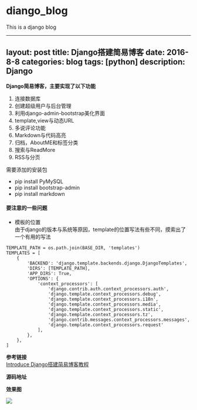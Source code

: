 # diango_blog
This is a django blog

---
layout: post
title: Django搭建简易博客
date: 2016-8-8
categories: blog
tags: [python]
description: Django
---


**Django简易博客，主要实现了以下功能**       

1. 连接数据库    
2. 创建超级用户与后台管理   
3. 利用django-admin-bootstrap美化界面    
4. template,view与动态URL   
5. 多说评论功能   
6. Markdown与代码高亮        
7. 归档，AboutME和标签分类     
8. 搜索与ReadMore  
9. RSS与分页     


需要添加的安装包   

- pip install PyMySQL      
- pip install bootstrap-admin     
- pip install markdown       

#### 要注意的一些问题     

- 模板的位置       
由于django的版本与系统等原因，template的位置写法有些不同，摸索出了一个有用的写法  

```
TEMPLATE_PATH = os.path.join(BASE_DIR, 'templates')
TEMPLATES = [
    {
        'BACKEND': 'django.template.backends.django.DjangoTemplates',
        'DIRS': [TEMPLATE_PATH],
        'APP_DIRS': True,
        'OPTIONS': {
            'context_processors': [
                'django.contrib.auth.context_processors.auth',
                'django.template.context_processors.debug',
                'django.template.context_processors.i18n',
                'django.template.context_processors.media',
                'django.template.context_processors.static',
                'django.template.context_processors.tz',
                'django.contrib.messages.context_processors.messages',
                'django.template.context_processors.request'
            ],
        },
    },
]
```

**参考链接**   
[Introduce  Django搭建简易博客教程](https://andrew-liu.gitbooks.io/django-blog/content/index.html)

**源码地址**     
[]()

**效果图**

![](http://picturebag.qiniudn.com/Snip20141229_4.png)
